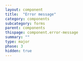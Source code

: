 ```yaml
---
layout: component
title:  "Error message"
category: components
subcategory: forms
parent: components
thispage: component.error-message
summary: ""
type: major
phase: 3
hidden: true
---
```

